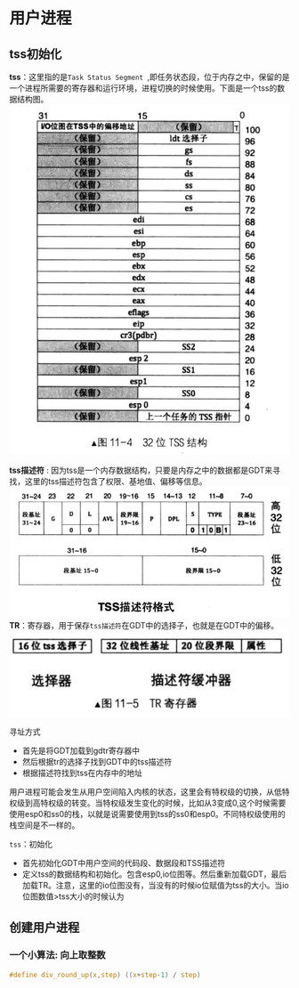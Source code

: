 # 用户进程
## tss初始化
**tss**：这里指的是`Task Status Segment `,即任务状态段，位于内存之中，保留的是一个进程所需要的寄存器和运行环境，进程切换的时候使用。下面是一个tss的数据结构图。
![Alt text](image/tss-struct.png)

**tss描述符** : 因为tss是一个内存数据结构，只要是内存之中的数据都是GDT来寻找，这里的tss描述符包含了权限、基地值、偏移等信息。
![Alt text](image/tss-desc.png)
**TR**：寄存器，用于保存`tss描述符`在GDT中的选择子，也就是在GDT中的偏移。
![Alt text](image/TR.png)

寻址方式
*  首先是将GDT加载到gdtr寄存器中
*  然后根据tr的选择子找到GDT中的tss描述符
* 根据描述符找到tss在内存中的地址

用户进程可能会发生从用户空间陷入内核的状态，这里会有特权级的切换，从低特权级到高特权级的转变。当特权级发生变化的时候，比如从3变成0,这个时候需要使用esp0和ss0的栈，以就是说需要使用到tss的ss0和esp0。不同特权级使用的栈空间是不一样的。

`tss`：初始化
* 首先初始化GDT中用户空间的代码段、数据段和TSS描述符
* 定义tss的数据结构和初始化。包含esp0,io位图等。然后重新加载GDT，最后加载TR。注意，这里的io位图没有，当没有的时候io位赋值为tss的大小。当io位图数值>tss大小的时候认为

## 创建用户进程

### 一个小算法: 向上取整数

```c
#define div_round_up(x,step) ((x+step-1) / step)
```
